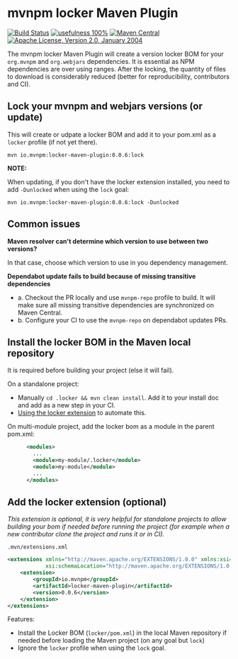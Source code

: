 # mvnpm locker Maven Plugin

[![Build Status](https://img.shields.io/github/actions/workflow/status/mvnpm/locker/build.yml?label=Build&branch=main)](https://github.com/mvnpm/locker/actions/workflows/build.yml)
[![usefulness 100%](https://img.shields.io/badge/usefulness-100%25-success.svg?label=Usefulness)](https://www.google.com/search?q=pasta+machine)
[![Maven Central](https://img.shields.io/maven-central/v/io.mvnpm/locker-maven-plugin.svg?label=Maven%20Central)](https://search.maven.org/artifact/io.mvnpm/locker-maven-plugin)
[![Apache License, Version 2.0, January 2004](https://img.shields.io/github/license/apache/maven.svg?label=License)](https://www.apache.org/licenses/LICENSE-2.0)

The mvnpm locker Maven Plugin will create a version locker BOM for your `org.mvnpm` and `org.webjars` dependencies.
It is essential as NPM dependencies are over using ranges. After the locking, the quantity of files to download is considerably reduced (better for reproducibility, contributors and CI).

## Lock your mvnpm and webjars versions (or update)

This will create or udpate a locker BOM and add it to your pom.xml as a `locker` profile (if not yet there).

```shell
mvn io.mvnpm:locker-maven-plugin:0.0.6:lock
```

**NOTE:**

When updating, if you don't have the locker extension installed, you need to add `-Dunlocked` when using the `lock` goal:
```shell
mvn io.mvnpm:locker-maven-plugin:0.0.6:lock -Dunlocked
```

## Common issues

**Maven resolver can't determine which version to use between two versions?**

In that case, choose which version to use in you dependency management.

**Dependabot update fails to build because of missing transitive dependencies**

- a. Checkout the PR locally and use `mvnpm-repo` profile to build. It will make sure all missing transitive dependencies are synchronized on Maven Central.
- b. Configure your CI to use the `mvnpm-repo` on dependabot updates PRs.


## Install the locker BOM in the Maven local repository

It is required before building your project (else it will fail).

On a standalone project:
- Manually `cd .locker && mvn clean install`. Add it to your install doc and add as a new step in your CI.
- [Using the locker extension](#add-the-locker-extension-optional) to automate this.

On multi-module project, add the locker bom as a module in the parent pom.xml:
```xml
      <modules>
        ...
        <module>my-module/.locker</module>
        <module>my-module</module>
        ...
      </modules>
```

## Add the locker extension (optional)

_This extension is optional, it is very helpful for standalone projects to allow building your bom if needed before running the project (for example when a new contributor clone the project and runs it or in CI)._

`.mvn/extensions.xml`
```xml
<extensions xmlns="http://maven.apache.org/EXTENSIONS/1.0.0" xmlns:xsi="http://www.w3.org/2001/XMLSchema-instance"
            xsi:schemaLocation="http://maven.apache.org/EXTENSIONS/1.0.0 http://maven.apache.org/xsd/core-extensions-1.0.0.xsd">
    <extension>
        <groupId>io.mvnpm</groupId>
        <artifactId>locker-maven-plugin</artifactId>
        <version>0.0.6</version>
    </extension>
</extensions>
```

Features:
- Install the Locker BOM (`locker/pom.xml`) in the local Maven repository if needed before loading the Maven project (on any goal but `lock`)
- Ignore the `locker` profile when using the `lock` goal.
